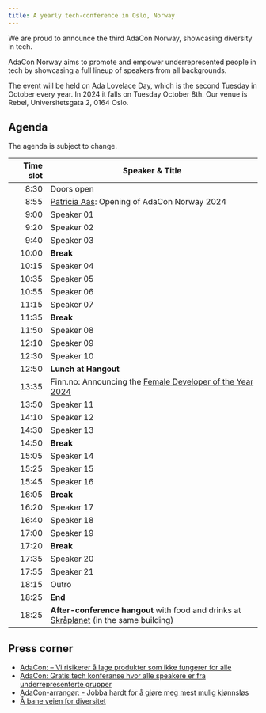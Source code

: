 ```yaml
---
title: A yearly tech-conference in Oslo, Norway
---
```


We are proud to announce the third AdaCon Norway,
showcasing diversity in tech.

AdaCon Norway aims to promote and empower underrepresented people in tech by
showcasing a full lineup of speakers from all backgrounds.

The event will be held on Ada Lovelace Day, which is the second
Tuesday in October every year. In 2024 it falls on Tuesday October 8th. Our
venue is Rebel, Universitetsgata 2, 0164 Oslo.

## Agenda

The agenda is subject to change.

| Time slot | Speaker & Title                                                                                                                         |
| --------: | --------------------------------------------------------------------------------------------------------------------------------------- |
|      8:30 | Doors open                                                                                                                              |
|      8:55 | [Patricia Aas](/speaker/patricia-aas): Opening of AdaCon Norway 2024                                                                    |
|      9:00 | Speaker 01                                                                                                                              |
|      9:20 | Speaker 02                                                                                                                              |
|      9:40 | Speaker 03                                                                                                                              |
|     10:00 | **Break**                                                                                                                               |
|     10:15 | Speaker 04                                                                                                                              |
|     10:35 | Speaker 05                                                                                                                              |
|     10:55 | Speaker 06                                                                                                                              |
|     11:15 | Speaker 07                                                                                                                              |
|     11:35 | **Break**                                                                                                                               |
|     11:50 | Speaker 08                                                                                                                              |
|     12:10 | Speaker 09                                                                                                                              |
|     12:30 | Speaker 10                                                                                                                              |
|     12:50 | **Lunch at Hangout**                                                                                                                    |
|     13:35 | Finn.no: Announcing the [Female Developer of the Year 2024](https://www.finn.no/jobbeifinn/teknologi/female-developer-of-the-year-2024) |
|     13:50 | Speaker 11                                                                                                                              |
|     14:10 | Speaker 12                                                                                                                              |
|     14:30 | Speaker 13                                                                                                                              |
|     14:50 | **Break**                                                                                                                               |
|     15:05 | Speaker 14                                                                                                                              |
|     15:25 | Speaker 15                                                                                                                              |
|     15:45 | Speaker 16                                                                                                                              |
|     16:05 | **Break**                                                                                                                               |
|     16:20 | Speaker 17                                                                                                                              |
|     16:40 | Speaker 18                                                                                                                              |
|     17:00 | Speaker 19                                                                                                                              |
|     17:20 | **Break**                                                                                                                               |
|     17:35 | Speaker 20                                                                                                                              |
|     17:55 | Speaker 21                                                                                                                              |
|     18:15 | Outro                                                                                                                                   |
|     18:25 | **End**                                                                                                                                 |
|     18:25 | **After-conference hangout** with food and drinks at [Skråplanet](https://skraplanet.no/) (in the same building)                        |

## Press corner

- [AdaCon: – Vi risikerer å lage produkter som ikke fungerer for alle](https://www.kode24.no/artikkel/adacon-vi-risikerer-a-lage-produkter-som-ikke-fungerer-for-alle/80323051)
- [AdaCon: Gratis tech konferanse hvor alle speakere er fra underrepresenterte grupper](https://adacon.no/announcing-adacon-2023-no/)
- [AdaCon-arrangør: - Jobba hardt for å gjøre meg mest mulig kjønnsløs](https://www.kode24.no/artikkel/adacon-arrangor-jobba-hardt-for-a-gjore-meg-mest-mulig-kjonnslos/80137380)
- [Å bane veien for diversitet](https://www.aplia.no/blogg/a-bane-veien-for-diversitet/)
